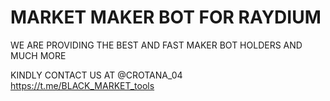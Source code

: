 # MARKET MAKER BOT FOR RAYDIUM

WE ARE PROVIDING THE BEST AND FAST MAKER BOT HOLDERS AND MUCH MORE

KINDLY CONTACT US AT 
@CROTANA_04
https://t.me/BLACK_MARKET_tools
